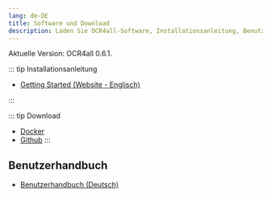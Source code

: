 ```yaml
---
lang: de-DE
title: Software und Download
description: Laden Sie OCR4all-Software, Installationsanleitung, Benutzerhandbuch herunter
---
```

Aktuelle Version: OCR4all 0.6.1. 

::: tip Installationsanleitung
- [Getting Started (Website - Englisch)](https://github.com/OCR4all/getting_started#getting-started-with-ocr4all)

:::

::: tip Download
- [Docker](https://hub.docker.com/r/uniwuezpd/ocr4all)
- [Github](https://github.com/OCR4all/OCR4all#ocr4all)
:::
  
## Benutzerhandbuch
- [Benutzerhandbuch (Deutsch)](../ocr4all_userguide/0.FrontPage/0.FrontPage.md)


